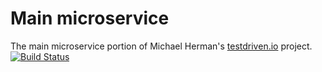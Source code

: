 Main microservice
===
The main microservice portion of Michael Herman's [testdriven.io](https://testdriven.io) project. 
[![Build Status](https://travis-ci.org/forestmonster/flask-microservices-main.svg?branch=master)](https://travis-ci.org/forestmonster/flask-microservices-main)
